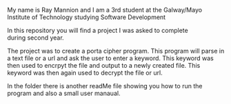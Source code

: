 
My name is Ray Mannion and I am a 3rd student at the 
Galway/Mayo Institute of Technology studying 
Software Development

In this repository you will find a project I was asked to complete  
during second year.

The project was to create a porta cipher program. This program will parse in a text file or a url and ask the user to enter a keyword.
This keyword was then used to encrpyt the file and output to a newly created file.
This keyword was then again used to decrypt the file or url.

In the folder there is another readMe file showing you how to run the program and also a small user manaual.
